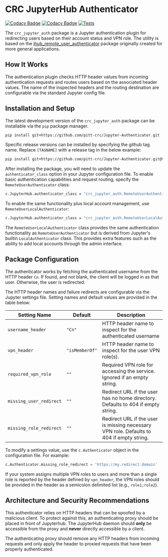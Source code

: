 # CRC JupyterHub Authenticator
[![Codacy Badge](https://app.codacy.com/project/badge/Grade/5e1a00bf8dbe4daf8275fc88ce748ea6)](https://www.codacy.com?utm_source=github.com&amp;utm_medium=referral&amp;utm_content=pitt-crc/Jupyter-Authenticator&amp;utm_campaign=Badge_Grade)
[![Codacy Badge](https://app.codacy.com/project/badge/Coverage/5e1a00bf8dbe4daf8275fc88ce748ea6)](https://www.codacy.com/gh/pitt-crc/Jupyter-Authenticator/dashboard?utm_source=github.com&utm_medium=referral&utm_content=pitt-crc/Jupyter-Authenticator&utm_campaign=Badge_Coverage)
[![Tests](https://github.com/pitt-crc/Jupyter-Authenticator/actions/workflows/Unittests.yml/badge.svg)](https://github.com/pitt-crc/Jupyter-Authenticator/actions/workflows/Unittests.yml)

The `crc_jupyter_auth` package is a Jupyter authentication plugin for redirecting users
based on their account status and VPN role.  The utility is based on the
[jhub_remote_user_authenticator](https://github.com/cwaldbieser/jhub_remote_user_authenticator)
package originally created for more general applications.

## How It Works

The authentication plugin checks HTTP header values from incoming authentication
requests and routes users based on the associated header values. The name of the inspected
headers and the routing destination are configurable via the standard Jupyter config file.

## Installation and Setup

The latest development version of the `crc_jupyter_auth` package can be installable via the `pip` package manager.

```bash
pip install git+https://github.com/pitt-crc/Jupyter-Authenticator.git
```

Specific release versions can be installed by specifying the github tag name.
Replace `[TAGNAME]` with a release tag in the below example:

```bash
pip install git+https://github.com/pitt-crc/Jupyter-Authenticator.git@tags/[TAGNAME]
```

After installing the package, you will need to update the `authenticator_class` option in your Jupyter configuration file.
To enable basic authentication capabilities and request routing, specify the `RemoteUserAuthenticator` class:

```bash
c.JupyterHub.authenticator_class = "crc_jupyter_auth.RemoteUserAuthenticator"
```

To enable the same functionality plus local account management, use `RemoteUserLocalAuthenticator`:

```bash
c.JupyterHub.authenticator_class = "crc_jupyter_auth.RemoteUserLocalAuthenticator"
```

The `RemoteUserLocalAuthenticator` class provides the same authentication functionality
as `RemoteUserAuthenticator` but is derived from Jupyter's builtin `LocalAuthenticator` class. 
This provides extra features such as the ability to add local accounts through the admin interface.

## Package Configuration

The authenticator works by fetching the authenticated username from the HTTP header `Cn`.
If found, and not blank, the client will be logged in as that user.
Otherwise, the user is redirected.

The HTTP header names and failure redirects are configurable via the Jupyter settings file.
Setting names and default values are provided in the table below:

| Setting Name            | Default        | Description                                                                                |
|-------------------------|----------------|--------------------------------------------------------------------------------------------|
| `username_header`       | `"Cn"`         | HTTP header name to inspect for the authenticated username                                 |
| `vpn_header`            | `"isMemberOf"` | HTTP header name to inspect for the user VPN role(s).                                      |
| `required_vpn_role`     | `""`           | Required VPN role for accessing the service. Ignored if an empty string.                   |
| `missing_user_redirect` | `""`           | Redirect URL if the user has no home directory. Defaults to 404 if empty string.           |
| `missing_role_redirect` | `""`           | Redirect URL if the user is missing necessary VPN role. Defaults to 404 if empty string.   |

To modify a settings value, use the `c.Authenticator` object in the configuration file.
For example:

```python
c.Authenticator.missing_role_redirect = 'https://my.redirect.domain'
```

If your system assigns multiple VPN roles to users and more than a single role is reported by the header
defined by `vpn_header`, the VPN roles should be provided in the header as a semicolon delimited list
(e.g., `role1;role2`).

## Architecture and Security Recommendations

This authenticator relies on HTTP headers that can be spoofed by a malicious client.
To protect against this, an authenticating proxy should be placed in front
of Jupyterhub. The JupyterHub daemon should **only** be accessible from the proxy
and **never** directly accessible by a client.

The authenticating proxy should remove any HTTP headers from incoming
requests and only apply the header to proxied requests
that have been properly authenticated.
